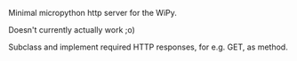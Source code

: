 Minimal micropython http server for the WiPy.

Doesn't currently actually work ;o)

Subclass and implement required HTTP responses, for e.g. GET, as method.
